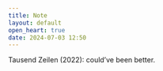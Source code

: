 ```yaml
---
title: Note
layout: default
open_heart: true
date: 2024-07-03 12:50
---
```


Tausend Zeilen (2022): could’ve been better.
